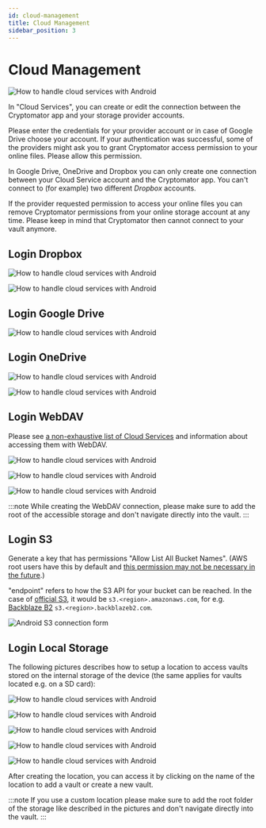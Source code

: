 ```yaml
---
id: cloud-management
title: Cloud Management
sidebar_position: 3
---
```


# Cloud Management

![How to handle cloud services with Android](../../static/img/android/setting-cloud-services.png)

In "Cloud Services", you can create or edit the connection between the Cryptomator app and your storage provider accounts.

Please enter the credentials for your provider account or in case of Google Drive choose your account.
If your authentication was successful, some of the providers might ask you to grant Cryptomator access permission to your online files.
Please allow this permission.

In Google Drive, OneDrive and Dropbox you can only create one connection between your Cloud Service account and the Cryptomator app.
You can't connect to (for example) two different *Dropbox* accounts.

If the provider requested permission to access your online files you can remove Cryptomator permissions from your online storage account at any time.
Please keep in mind that Cryptomator then cannot connect to your vault anymore.

## Login Dropbox

![How to handle cloud services with Android](../../static/img/android/add-dropbox-login-provider-0.png)

![How to handle cloud services with Android](../../static/img/android/add-dropbox-login-provider-1.png)

## Login Google Drive

![How to handle cloud services with Android](../../static/img/android/add-googledrive-login-provider.png)

## Login OneDrive

![How to handle cloud services with Android](../../static/img/android/add-onedrive-login-provider-0.png)

![How to handle cloud services with Android](../../static/img/android/add-onedrive-login-provider-1.png)

## Login WebDAV

Please see [a non-exhaustive list of Cloud Services](../../misc/supported-cloud-services#clouds-with-webdav-support) and information about accessing them with WebDAV.

![How to handle cloud services with Android](../../static/img/android/add-webdav-login-provider-0.png)

![How to handle cloud services with Android](../../static/img/android/add-webdav-login-provider-1.png)

![How to handle cloud services with Android](../../static/img/android/add-webdav-login-provider-2.png)

:::note
While creating the WebDAV connection, please make sure to add the root of the accessible storage and don't navigate directly into the vault.
:::

## Login S3

Generate a key that has permissions "Allow List All Bucket Names". (AWS root users have this by default and [this permission may not be necessary in the future](https://github.com/cryptomator/android/issues/339).)

"endpoint" refers to how the S3 API for your bucket can be reached. In the case of [official S3](https://docs.aws.amazon.com/general/latest/gr/s3.html), it would be `s3.<region>.amazonaws.com`, for e.g. [Backblaze B2](https://www.backblaze.com/apidocs/introduction-to-the-s3-compatible-api) `s3.<region>.backblazeb2.com`.

![Android S3 connection form](../../static/img/android/add-s3-login-provider.png)

## Login Local Storage

The following pictures describes how to setup a location to access vaults stored on the internal storage of the device (the same applies for vaults located e.g. on a SD card):

![How to handle cloud services with Android](../../static/img/android/add-localstorage-login-provider-0.png)

![How to handle cloud services with Android](../../static/img/android/add-localstorage-login-provider-1.png)

![How to handle cloud services with Android](../../static/img/android/add-localstorage-login-provider-2.png)

![How to handle cloud services with Android](../../static/img/android/add-localstorage-login-provider-3.png)

![How to handle cloud services with Android](../../static/img/android/add-localstorage-login-provider-4.png)

After creating the location, you can access it by clicking on the name of the location to add a vault or create a new vault.

:::note
If you use a custom location please make sure to add the root folder of the storage like described in the pictures and don't navigate directly into the vault.
:::
